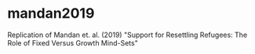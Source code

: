 # mandan2019
Replication of Mandan et. al. (2019) "Support for Resettling Refugees: The Role of Fixed Versus Growth Mind-Sets"